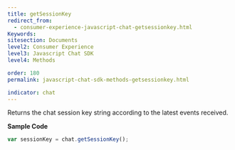 ```yaml
---
title: getSessionKey
redirect_from:
  - consumer-experience-javascript-chat-getsessionkey.html
Keywords:
sitesection: Documents
level2: Consumer Experience
level3: Javascript Chat SDK
level4: Methods

order: 180
permalink: javascript-chat-sdk-methods-getsessionkey.html

indicator: chat
---
```


Returns the chat session key string according to the latest events received.

**Sample Code**

```javascript
var sessionKey = chat.getSessionKey();
```
